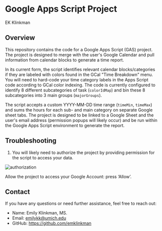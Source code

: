 # Google Apps Script Project
EK Klinkman

## Overview

This repository contains the code for a Google Apps Script (GAS) project. The project is designed to merge with the user's Google Calendar and pull information from calendar blocks to generate a time report. 

In its current form, the script identifies relevant calendar blocks/categories if they are labeled with colors found in the GCal "Time Breakdown" menu. You will need to hard-code your time category labels in the Apps Script code according to GCal color indexing. The code is currently configured to identify 8 different subcategories of task (`colorIdMap`) and bin these 8 subcategories into 3 main groups (`majorGroups`). 

The script accepts a custom YYYY-MM-DD time range (`timeMin`, `timeMax`) and sums the hours for each sub- and main category on separate Google sheet tabs. The project is designed to be linked to a Google Sheet and the user's email address (permission popups will likely occur) and be run within the Google Apps Script environment to generate the report.


## Troubleshooting

1. You will likely need to authorize the project by providing permission for the script to access your data.

![authorization](https://github.com/user-attachments/assets/db536c78-593d-4427-8ae8-4b80d9e1981a)

Allow the project to access your Google Account: press ‘Allow’.

## Contact
   If you have any questions or need further assistance, feel free to reach out:
   * Name: Emily Klinkman, MS.
   * Email: emilykk@umich.edu
   * GitHub: https://github.com/emklinkman
